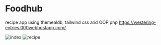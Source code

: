 # Foodhub
recipe app using themealdb, tailwind css and OOP php
https://westering-entries.000webhostapp.com/

![index](https://github.com/homersalazar/Foodhub/assets/110954891/d7789f2a-3b2e-4583-bfb7-8dd51fbfa0e1)
![recipe](https://github.com/homersalazar/Foodhub/assets/110954891/225b642d-2593-4dab-ae4f-9d2c0d2c9a47)
